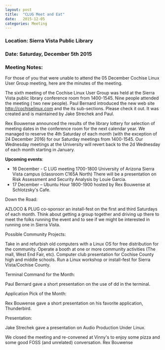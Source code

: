 ```yaml
---
layout: post
title:  "CLUG Meet and Eat"
date:   2015-12-05
categories: Meeting
---
```

### Location: Sierra Vista Public Library
 
### Date: Saturday, December 5th 2015

### Meeting Notes:
For those of you that were unable to attend the 05 December Cochise Linux User Group meeting, here are the minutes of the meeting.

The sixth meeting of the Cochise Linux User Group was held at the Sierra Vista public library conference room from 1400-1545. Nine people attended the meeting ( two new people). Paul Bernard introduced the new web site http://cochiselinux.com and the its sub-sections. Please check it out. It was created and is maintained by Jake Strechek and Paul.

Rex Bouwense announced the results of the library lottery for selection of meeting dates in the conference room for the next calendar year. We managed to reserve the 4th Saturday of each month (with the exception of 24 December 2016) for our Saturday meetings from 1400-1545. Our Wednesday meetings at the University will revert back to the 2d Wednesday of each month starting in January.

**Upcoming events**:

* 16 December - C LUG meeting 1700-1800 University of Arizona Sierra Vista campus (classroom C165A North) There will be a presentation on Risk Assessment and Security Analysis by Louie Garcia.
* 17 December – Ubuntu Hour 1800-1900 hosted by Rex Bouwense at Schlotzsky's Cafe.

Down the Road:

AZLOCO & PLUG co-sponsor an install-fest on the first and third Saturdays of each month. Think about getting a group together and driving up there to meet the folks running the event and to see if we might be interested in running one in Sierra Vista.

Possible Community Projects:

Take in and refurbish old computers with a Linux OS for free distribution for the community.
Operate a booth at one or more community activities (The mall, West End Fair, etc).
Computer club presentation for Cochise County high and middle schools.
Run a Linux workshop or install-fest for Sierra Vista/Cochise County.

Terminal Command for the Month:

Paul Bernard gave a short presentation on the use of dd in the terminal.

Application Pick of the Month:

Rex Bouwense gave a short presentation on his favorite application, Thunderbird.

Presentation:

Jake Strechek gave a presentation on Audio Production Under Linux.

We closed the meeting and re-convened at Vinny's to enjoy some pizza and some good FOSS (and unrelated) conversation.
Rex Bouwense
